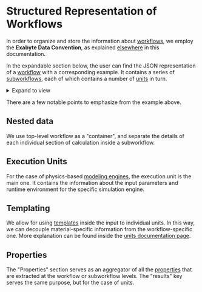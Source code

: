 # Structured Representation of Workflows

In order to organize and store the information about [workflows](../overview.md), we employ the **Exabyte Data Convention**, as explained [elsewhere](../../data-structured/overview.md) in this documentation.

In the expandable section below, the user can find the JSON representation of a [workflow](../overview.md) with a corresponding example. It contains a series of [subworkflows](../components/subworkflows.md), each of which contains a number of [units](../components/units.md) in turn. 

<details markdown="1">
  <summary>
     Expand to view
  </summary> 

```json tab="Schema" 
{!schema/workflow.json!}
```

```json tab="Example" 
{!example/workflow.json!}
```

</details>

There are a few notable points to emphasize from the example above.

## Nested data

We use top-level workflow as a "container", and separate the details of each individual section of calculation inside a subworkflow.

## Execution Units 

For the case of physics-based [modeling engines](../../software/modeling/applications.md), the execution unit is the main one. It contains the information about the input parameters and runtime environment for the specific simulation engine.

## Templating

We allow for using [templates](../templating/overview.md) inside the input to individual units. In this way, we can decouple material-specific information from the workflow-specific one. More explanation can be found inside the [units documentation page](../components/units.md).

## Properties

The "Properties" section serves as an aggregator of all the [properties](../../properties/overview.md) that are extracted at the workflow or subworkflow levels. The "results" key serves the same purpose, but for the case of units.  
